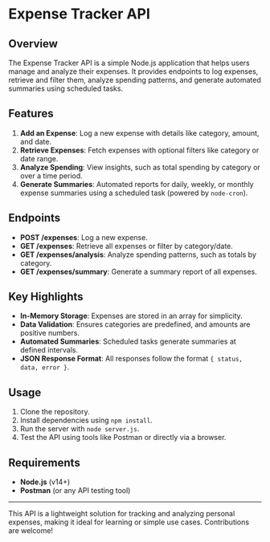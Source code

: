 # Expense Tracker API

## Overview

The Expense Tracker API is a simple Node.js application that helps users manage and analyze their expenses. It provides endpoints to log expenses, retrieve and filter them, analyze spending patterns, and generate automated summaries using scheduled tasks.

## Features

1. **Add an Expense**: Log a new expense with details like category, amount, and date.
2. **Retrieve Expenses**: Fetch expenses with optional filters like category or date range.
3. **Analyze Spending**: View insights, such as total spending by category or over a time period.
4. **Generate Summaries**: Automated reports for daily, weekly, or monthly expense summaries using a scheduled task (powered by `node-cron`).

## Endpoints

- **POST /expenses**: Log a new expense.  
- **GET /expenses**: Retrieve all expenses or filter by category/date.  
- **GET /expenses/analysis**: Analyze spending patterns, such as totals by category.  
- **GET /expenses/summary**: Generate a summary report of all expenses.  

## Key Highlights

- **In-Memory Storage**: Expenses are stored in an array for simplicity.
- **Data Validation**: Ensures categories are predefined, and amounts are positive numbers.
- **Automated Summaries**: Scheduled tasks generate summaries at defined intervals.
- **JSON Response Format**: All responses follow the format `{ status, data, error }`.

## Usage

1. Clone the repository.
2. Install dependencies using `npm install`.
3. Run the server with `node server.js`.
4. Test the API using tools like Postman or directly via a browser.

## Requirements

- **Node.js** (v14+)
- **Postman** (or any API testing tool)

---

This API is a lightweight solution for tracking and analyzing personal expenses, making it ideal for learning or simple use cases. Contributions are welcome!
